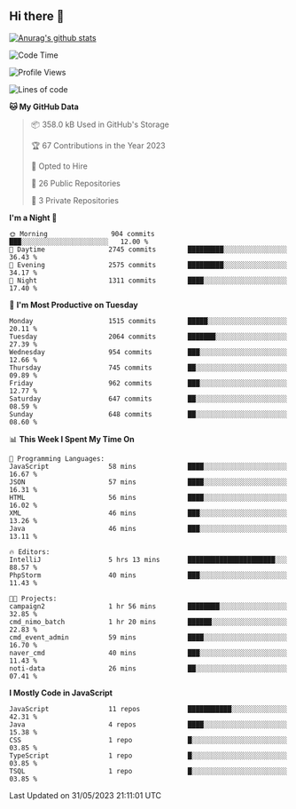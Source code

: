## Hi there 👋

[![Anurag's github stats](https://github-readme-stats.vercel.app/api?username=Songwonseok)](https://github.com/anuraghazra/github-readme-stats)



<!--START_SECTION:waka-->
![Code Time](http://img.shields.io/badge/Code%20Time-2%2C266%20hrs%2016%20mins-blue)

![Profile Views](http://img.shields.io/badge/Profile%20Views-0-blue)

![Lines of code](https://img.shields.io/badge/From%20Hello%20World%20I%27ve%20Written-35.0%20million%20lines%20of%20code-blue)

**🐱 My GitHub Data** 

> 📦 358.0 kB Used in GitHub's Storage 
 > 
> 🏆 67 Contributions in the Year 2023
 > 
> 💼 Opted to Hire
 > 
> 📜 26 Public Repositories 
 > 
> 🔑 3 Private Repositories 
 > 
**I'm a Night 🦉** 

```text
🌞 Morning                904 commits         ███░░░░░░░░░░░░░░░░░░░░░░   12.00 % 
🌆 Daytime                2745 commits        █████████░░░░░░░░░░░░░░░░   36.43 % 
🌃 Evening                2575 commits        █████████░░░░░░░░░░░░░░░░   34.17 % 
🌙 Night                  1311 commits        ████░░░░░░░░░░░░░░░░░░░░░   17.40 % 
```
📅 **I'm Most Productive on Tuesday** 

```text
Monday                   1515 commits        █████░░░░░░░░░░░░░░░░░░░░   20.11 % 
Tuesday                  2064 commits        ███████░░░░░░░░░░░░░░░░░░   27.39 % 
Wednesday                954 commits         ███░░░░░░░░░░░░░░░░░░░░░░   12.66 % 
Thursday                 745 commits         ██░░░░░░░░░░░░░░░░░░░░░░░   09.89 % 
Friday                   962 commits         ███░░░░░░░░░░░░░░░░░░░░░░   12.77 % 
Saturday                 647 commits         ██░░░░░░░░░░░░░░░░░░░░░░░   08.59 % 
Sunday                   648 commits         ██░░░░░░░░░░░░░░░░░░░░░░░   08.60 % 
```


📊 **This Week I Spent My Time On** 

```text
💬 Programming Languages: 
JavaScript               58 mins             ████░░░░░░░░░░░░░░░░░░░░░   16.67 % 
JSON                     57 mins             ████░░░░░░░░░░░░░░░░░░░░░   16.31 % 
HTML                     56 mins             ████░░░░░░░░░░░░░░░░░░░░░   16.02 % 
XML                      46 mins             ███░░░░░░░░░░░░░░░░░░░░░░   13.26 % 
Java                     46 mins             ███░░░░░░░░░░░░░░░░░░░░░░   13.11 % 

🔥 Editors: 
IntelliJ                 5 hrs 13 mins       ██████████████████████░░░   88.57 % 
PhpStorm                 40 mins             ███░░░░░░░░░░░░░░░░░░░░░░   11.43 % 

🐱‍💻 Projects: 
campaign2                1 hr 56 mins        ████████░░░░░░░░░░░░░░░░░   32.85 % 
cmd_nimo_batch           1 hr 20 mins        ██████░░░░░░░░░░░░░░░░░░░   22.83 % 
cmd_event_admin          59 mins             ████░░░░░░░░░░░░░░░░░░░░░   16.70 % 
naver_cmd                40 mins             ███░░░░░░░░░░░░░░░░░░░░░░   11.43 % 
noti-data                26 mins             ██░░░░░░░░░░░░░░░░░░░░░░░   07.41 % 
```

**I Mostly Code in JavaScript** 

```text
JavaScript               11 repos            ███████████░░░░░░░░░░░░░░   42.31 % 
Java                     4 repos             ████░░░░░░░░░░░░░░░░░░░░░   15.38 % 
CSS                      1 repo              █░░░░░░░░░░░░░░░░░░░░░░░░   03.85 % 
TypeScript               1 repo              █░░░░░░░░░░░░░░░░░░░░░░░░   03.85 % 
TSQL                     1 repo              █░░░░░░░░░░░░░░░░░░░░░░░░   03.85 % 
```




 Last Updated on 31/05/2023 21:11:01 UTC
<!--END_SECTION:waka-->
